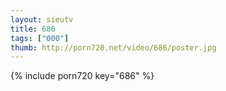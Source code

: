 ```yaml
--- 
layout: sieutv
title: 686
tags: ["000"]
thumb: http://porn720.net/video/686/poster.jpg
---
```

{% include porn720 key="686" %} 
